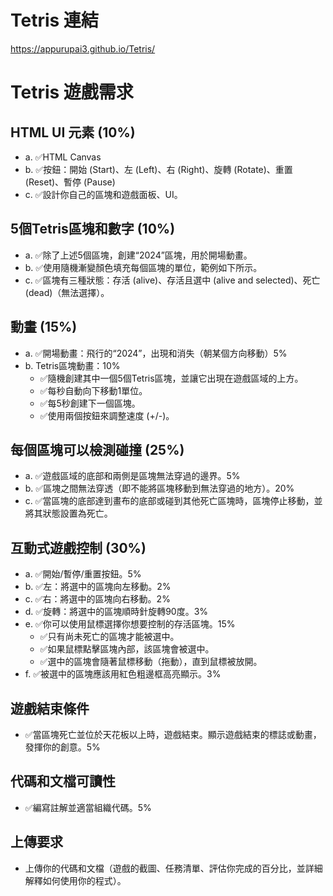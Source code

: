 # Tetris 連結
https://appurupai3.github.io/Tetris/

# Tetris 遊戲需求

## HTML UI 元素 (10%)

- a. ✅HTML Canvas
- b. ✅按鈕：開始 (Start)、左 (Left)、右 (Right)、旋轉 (Rotate)、重置 (Reset)、暫停 (Pause)
- c. ✅設計你自己的區塊和遊戲面板、UI。

## 5個Tetris區塊和數字 (10%)

- a. ✅除了上述5個區塊，創建“2024”區塊，用於開場動畫。
- b. ✅使用隨機漸變顏色填充每個區塊的單位，範例如下所示。
- c. ✅區塊有三種狀態：存活 (alive)、存活且選中 (alive and selected)、死亡 (dead)（無法選擇）。

## 動畫 (15%)

- a. ✅開場動畫：飛行的“2024”，出現和消失（朝某個方向移動）5%
- b. Tetris區塊動畫：10%
  - ✅隨機創建其中一個5個Tetris區塊，並讓它出現在遊戲區域的上方。
  - ✅每秒自動向下移動1單位。
  - ✅每5秒創建下一個區塊。
  - ✅使用兩個按鈕來調整速度 (+/-)。

## 每個區塊可以檢測碰撞 (25%)

- a. ✅遊戲區域的底部和兩側是區塊無法穿過的邊界。5%
- b. ✅區塊之間無法穿透（即不能將區塊移動到無法穿過的地方）。20%
- c. ✅當區塊的底部達到畫布的底部或碰到其他死亡區塊時，區塊停止移動，並將其狀態設置為死亡。

## 互動式遊戲控制 (30%)

- a. ✅開始/暫停/重置按鈕。5%
- b. ✅左：將選中的區塊向左移動。2%
- c. ✅右：將選中的區塊向右移動。2%
- d. ✅旋轉：將選中的區塊順時針旋轉90度。3%
- e. ✅你可以使用鼠標選擇你想要控制的存活區塊。15%
  - ✅只有尚未死亡的區塊才能被選中。
  - ✅如果鼠標點擊區塊內部，該區塊會被選中。
  - ✅選中的區塊會隨著鼠標移動（拖動），直到鼠標被放開。
- f. ✅被選中的區塊應該用紅色粗邊框高亮顯示。3%

## 遊戲結束條件

- ✅當區塊死亡並位於天花板以上時，遊戲結束。顯示遊戲結束的標誌或動畫，發揮你的創意。5%

## 代碼和文檔可讀性

- ✅編寫註解並適當組織代碼。5%

## 上傳要求

- 上傳你的代碼和文檔（遊戲的截圖、任務清單、評估你完成的百分比，並詳細解釋如何使用你的程式）。
